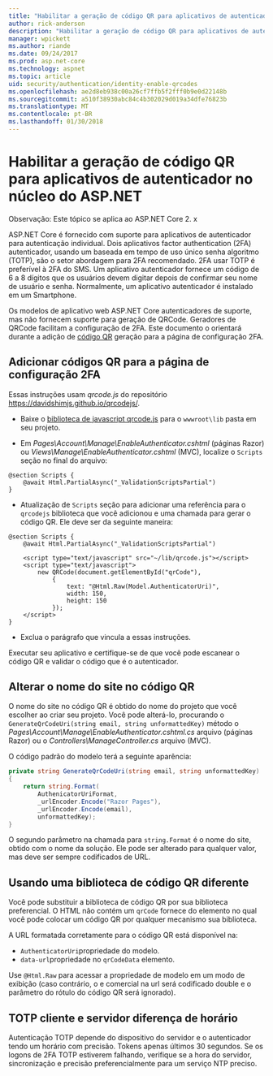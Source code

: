 ```yaml
---
title: "Habilitar a geração de código QR para aplicativos de autenticador no núcleo do ASP.NET"
author: rick-anderson
description: "Habilitar a geração de código QR para aplicativos de autenticador no núcleo do ASP.NET"
manager: wpickett
ms.author: riande
ms.date: 09/24/2017
ms.prod: asp.net-core
ms.technology: aspnet
ms.topic: article
uid: security/authentication/identity-enable-qrcodes
ms.openlocfilehash: ae2d8eb938c00a26cf7ffb5f2fff0b9e0d22148b
ms.sourcegitcommit: a510f38930abc84c4b302029d019a34dfe76823b
ms.translationtype: MT
ms.contentlocale: pt-BR
ms.lasthandoff: 01/30/2018
---
```

# <a name="enabling-qr-code-generation-for-authenticator-apps-in-aspnet-core"></a>Habilitar a geração de código QR para aplicativos de autenticador no núcleo do ASP.NET

Observação: Este tópico se aplica ao ASP.NET Core 2. x

ASP.NET Core é fornecido com suporte para aplicativos de autenticador para autenticação individual. Dois aplicativos factor authentication (2FA) autenticador, usando um baseada em tempo de uso único senha algoritmo (TOTP), são o setor abordagem para 2FA recomendado. 2FA usar TOTP é preferível à 2FA do SMS. Um aplicativo autenticador fornece um código de 6 a 8 dígitos que os usuários devem digitar depois de confirmar seu nome de usuário e senha. Normalmente, um aplicativo autenticador é instalado em um Smartphone.

Os modelos de aplicativo web ASP.NET Core autenticadores de suporte, mas não fornecem suporte para geração de QRCode. Geradores de QRCode facilitam a configuração de 2FA. Este documento o orientará durante a adição de [código QR](https://wikipedia.org/wiki/QR_code) geração para a página de configuração 2FA.

## <a name="adding-qr-codes-to-the-2fa-configuration-page"></a>Adicionar códigos QR para a página de configuração 2FA

Essas instruções usam *qrcode.js* do repositório https://davidshimjs.github.io/qrcodejs/.

* Baixe o [biblioteca de javascript qrcode.js](https://davidshimjs.github.io/qrcodejs/) para o `wwwroot\lib` pasta em seu projeto.

* Em *Pages\Account\Manage\EnableAuthenticator.cshtml* (páginas Razor) ou *Views\Manage\EnableAuthenticator.cshtml* (MVC), localize o `Scripts` seção no final do arquivo:

```cshtml
@section Scripts {
    @await Html.PartialAsync("_ValidationScriptsPartial")
}
```

* Atualização de `Scripts` seção para adicionar uma referência para o `qrcodejs` biblioteca que você adicionou e uma chamada para gerar o código QR. Ele deve ser da seguinte maneira:

```cshtml
@section Scripts {
    @await Html.PartialAsync("_ValidationScriptsPartial")

    <script type="text/javascript" src="~/lib/qrcode.js"></script>
    <script type="text/javascript">
        new QRCode(document.getElementById("qrCode"),
            {
                text: "@Html.Raw(Model.AuthenticatorUri)",
                width: 150,
                height: 150
            });
    </script>
}
```

* Exclua o parágrafo que vincula a essas instruções.

Executar seu aplicativo e certifique-se de que você pode escanear o código QR e validar o código que é o autenticador.

## <a name="change-the-site-name-in-the-qr-code"></a>Alterar o nome do site no código QR

O nome do site no código QR é obtido do nome do projeto que você escolher ao criar seu projeto. Você pode alterá-lo, procurando o `GenerateQrCodeUri(string email, string unformattedKey)` método o *Pages\Account\Manage\EnableAuthenticator.cshtml.cs* arquivo (páginas Razor) ou o *Controllers\ManageController.cs* arquivo (MVC). 

O código padrão do modelo terá a seguinte aparência:

```c#
private string GenerateQrCodeUri(string email, string unformattedKey)
{
    return string.Format(
        AuthenicatorUriFormat,
        _urlEncoder.Encode("Razor Pages"),
        _urlEncoder.Encode(email),
        unformattedKey);
}
```

O segundo parâmetro na chamada para `string.Format` é o nome do site, obtido com o nome da solução. Ele pode ser alterado para qualquer valor, mas deve ser sempre codificados de URL.

## <a name="using-a-different-qr-code-library"></a>Usando uma biblioteca de código QR diferente

Você pode substituir a biblioteca de código QR por sua biblioteca preferencial. O HTML não contém um `qrCode` fornece do elemento no qual você pode colocar um código QR por qualquer mecanismo sua biblioteca.

A URL formatada corretamente para o código QR está disponível na:

* `AuthenticatorUri`propriedade do modelo.
* `data-url`propriedade no `qrCodeData` elemento. 

Use `@Html.Raw` para acessar a propriedade de modelo em um modo de exibição (caso contrário, o e comercial na url será codificado double e o parâmetro do rótulo do código QR será ignorado).

## <a name="totp-client-and-server-time-skew"></a>TOTP cliente e servidor diferença de horário

Autenticação TOTP depende do dispositivo do servidor e o autenticador tendo um horário com precisão. Tokens apenas últimos 30 segundos. Se os logons de 2FA TOTP estiverem falhando, verifique se a hora do servidor, sincronização e precisão preferencialmente para um serviço NTP preciso.
